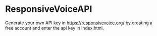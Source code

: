 # ResponsiveVoiceAPI

Generate your own API key in https://responsivevoice.org/ by creating a free account and enter the api key in index.html.
